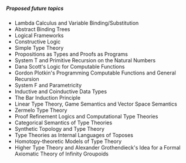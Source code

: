 ##### Proposed future topics

* Lambda Calculus and Variable Binding/Substitution
* Abstract Binding Trees
* Logical Frameworks
* Constructive Logic
* Simple Type Theory
* Propositions as Types and Proofs as Programs
* System T and Primitive Recursion on the Natural Numbers
* Dana Scott's Logic for Computable Functions
* Gordon Plotkin's Programming Computable Functions and General Recursion
* System F and Parametricity
* Inductive and Coinductive Data Types
* The Bar Induction Principle
* Linear Type Theory, Game Semantics and Vector Space Semantics
* Zermelo Type Theory
* Proof Refinement Logics and Computational Type Theories
* Categorical Semantics of Type Theories
* Synthetic Topology and Type Theory
* Type Theories as Internal Languages of Toposes
* Homotopy-theoretic Models of Type Theory
* Higher Type Theory and Alexander Grothendieck's Idea for a Formal Axiomatic Theory of Infinity Groupoids


